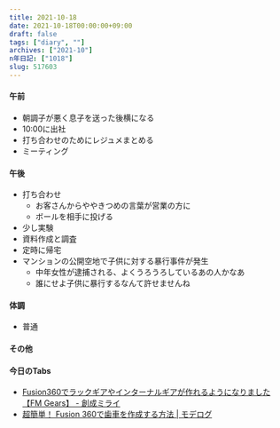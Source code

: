 ```yaml
---
title: 2021-10-18
date: 2021-10-18T00:00:00+09:00
draft: false
tags: ["diary", ""]
archives: ["2021-10"]
n年日記: ["1018"]
slug: 517603
---
```

#### 午前
- 朝調子が悪く息子を送った後横になる
- 10:00に出社
- 打ち合わせのためにレジュメまとめる
- ミーティング
#### 午後
- 打ち合わせ
  - お客さんからややきつめの言葉が営業の方に
  - ボールを相手に投げる
- 少し実験
- 資料作成と調査
- 定時に帰宅
- マンションの公開空地で子供に対する暴行事件が発生
  - 中年女性が逮捕される、よくうろうろしているあの人かなあ
  - 誰にせよ子供に暴行するなんて許せませんね
#### 体調
- 普通
#### その他
#### 今日のTabs
- [Fusion360でラックギアやインターナルギアが作れるようになりました【FM Gears】 - 創成ミライ](https://okayamalabo.hatenablog.com/entry/2019/02/13/172400)
- [超簡単！ Fusion 360で歯車を作成する方法 | モデログ](https://3d-modely.com/blog/3d-software/fusion-360-gear/)